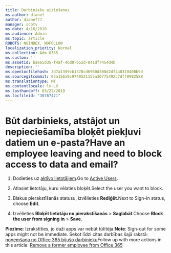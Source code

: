 ```yaml
---
title: Darbinieku aiziešanas
ms.author: dianef
author: dianef77
manager: scotv
ms.date: 4/16/2018
ms.audience: Admin
ms.topic: article
ROBOTS: NOINDEX, NOFOLLOW
localization_priority: Normal
ms.collection: Adm_O365
ms.custom: ''
ms.assetid: ba665d35-f4af-4bd0-b52d-841df7454d4b
description: ''
ms.openlocfilehash: 3d7a1399cb1378cd6960d308d2df440310408b9d
ms.sourcegitcommit: 03a156a9c9740521155a30775492c7dff0982588
ms.translationtype: MT
ms.contentlocale: lv-LV
ms.lasthandoff: 03/22/2019
ms.locfileid: "30767471"
---
```

# <a name="have-an-employee-leaving-and-need-to-block-access-to-data-and-email"></a><span data-ttu-id="1f4a9-102">Būt darbinieks, atstājot un nepieciešamība bloķēt piekļuvi datiem un e-pasta?</span><span class="sxs-lookup"><span data-stu-id="1f4a9-102">Have an employee leaving and need to block access to data and email?</span></span>
  
1. <span data-ttu-id="1f4a9-103">Dodieties uz [aktīvo lietotājiem](https://admin.microsoft.com/Adminportal/Home?source=applauncher#/users).</span><span class="sxs-lookup"><span data-stu-id="1f4a9-103">Go to [Active Users](https://admin.microsoft.com/Adminportal/Home?source=applauncher#/users).</span></span>
    
2. <span data-ttu-id="1f4a9-104">Atlasiet lietotāju, kuru vēlaties bloķēt.</span><span class="sxs-lookup"><span data-stu-id="1f4a9-104">Select the user you want to block.</span></span> 
    
3. <span data-ttu-id="1f4a9-105">Blakus pierakstīšanās statusu, izvēlieties **Rediģēt**.</span><span class="sxs-lookup"><span data-stu-id="1f4a9-105">Next to Sign-in status, choose **Edit**.</span></span> 
    
4. <span data-ttu-id="1f4a9-106">Izvēlieties **Bloķēt lietotāju no pierakstīšanās** \> **Saglabāt**.</span><span class="sxs-lookup"><span data-stu-id="1f4a9-106">Choose **Block the user from signing in** \> **Save**.</span></span> 
    
 <span data-ttu-id="1f4a9-107">**Piezīme**: Izrakstīties, jo daži apps var nebūt tūlītēja.</span><span class="sxs-lookup"><span data-stu-id="1f4a9-107">**Note**: Sign-out for some apps might not be immediate.</span></span> <span data-ttu-id="1f4a9-108">Sekot līdzi citas darbības šajā rakstā: [noņemšana no Office 365 bijušo darbinieku](https://support.office.com/article/Remove-a-former-employee-from-Office-365-44d96212-4d90-4027-9aa9-a95eddb367d1.aspx)</span><span class="sxs-lookup"><span data-stu-id="1f4a9-108">Follow up with more actions in this article: [Remove a former employee from Office 365](https://support.office.com/article/Remove-a-former-employee-from-Office-365-44d96212-4d90-4027-9aa9-a95eddb367d1.aspx)</span></span>
  

